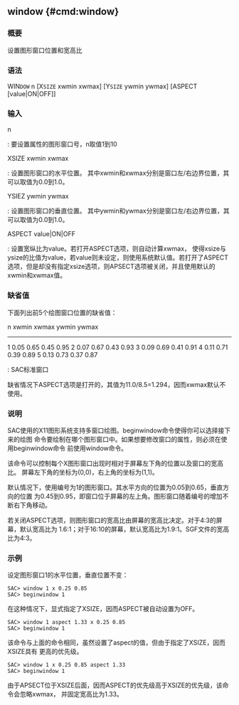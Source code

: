 ## window {#cmd:window}

### 概要

设置图形窗口位置和宽高比

### 语法

WIN`DOW` n \[X`SIZE` xwmin xwmax\] \[Y`SIZE` ywmin ywmax\] \[ASPECT
\[value|ON|OFF\]\]

### 输入

n

:   要设置属性的图形窗口号，n取值1到10

XSIZE xwmin xwmax

:   设置图形窗口的水平位置。
    其中xwmin和xwmax分别是窗口左/右边界位置，其可以取值为0.0到1.0。

YSIEZ ywmin ywmax

:   设置图形窗口的垂直位置。
    其中ywmin和ywmax分别是窗口左/右边界位置，其可以取值为0.0到1.0。

ASPECT value|ON|OFF

:   设置宽纵比为value。若打开ASPECT选项，则自动计算xwmax，
    使得xsize与ysize的比值为value，若value则未设定，则使用系统默认值。若打开了ASPECT
    选项，但是却没有指定xsize选项，则APSECT选项被关闭，并且使用默认的xwmin和xwmax值。

### 缺省值

下面列出前5个绘图窗口位置的缺省值：

   n   xwmin   xwmax   ywmin   ywmax
  --- ------- ------- ------- -------
   1   0.05    0.65    0.45    0.95
   2   0.07    0.67    0.43    0.93
   3   0.09    0.69    0.41    0.91
   4   0.11    0.71    0.39    0.89
   5   0.13    0.73    0.37    0.87

  : SAC标准窗口

缺省情况下ASPECT选项是打开的，其值为11.0/8.5=1.294，因而xwmax默认不使用。

### 说明

SAC使用的X11图形系统支持多窗口绘图。beginwindow命令使得你可以选择接下来的绘图
命令要绘制在哪个图形窗口中。如果想要修改窗口的属性，则必须在使用beginwindow命令
前使用window命令。

该命令可以控制每个X图形窗口出现时相对于屏幕左下角的位置以及窗口的宽高比。
屏幕左下角的坐标为(0,0)，右上角的坐标为(1,1)。

默认情况下，使用编号为1的图形窗口。其水平方向的位置为0.05到0.65，垂直方向的位置
为0.45到0.95，即窗口位于屏幕的左上角。图形窗口随着编号的增加不断右下角移动。

若关闭ASPECT选项，则图形窗口的宽高比由屏幕的宽高比决定。对于4:3的屏幕，默认宽高比为
1.6:1；对于16:10的屏幕，默认宽高比为1.9:1。SGF文件的宽高比为4:3。

### 示例

设定图形窗口1的水平位置，垂直位置不变：

``` {.bash}
SAC> window 1 x 0.25 0.85
SAC> beginwindow 1
```

在这种情况下，显式指定了XSIZE，因而ASPECT被自动设置为OFF。

``` {.bash}
SAC> window 1 aspect 1.33 x 0.25 0.85
SAC> beginwindow 1
```

该命令与上面的命令相同，虽然设置了aspect的值，但由于指定了XSIZE，因而XSIZE具有
更高的优先级。

``` {.bash}
SAC> window 1 x 0.25 0.85 aspect 1.33
SAC> beginwindow 1
```

由于APSECT位于XSIZE后面，因而ASPECT的优先级高于XSIZE的优先级，该命令会忽略xwmax，
并固定宽高比为1.33。
